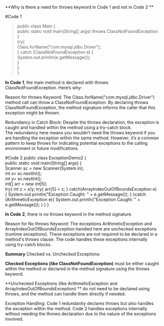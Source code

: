 **Why is there a need for throws keyword in Code 1 and not in Code 2 **

#Code 1
>public class Main { <br>
>    public static void main(String[] args) throws ClassNotFoundException { <br>
>        try{ <br>
>           Class.forName("com.mysql.jdbc.Driver"); <br>
>        } catch (ClassNotFoundException e) { <br>
>           System.out.println(e.getMessage()); <br>
>        } <br>
>    } <br>
>} <br>

**In Code 1**, the main method is declared with throws ClassNotFoundException. Here’s why:

Reason for throws Keyword: The Class.forName("com.mysql.jdbc.Driver") method call can throw a ClassNotFoundException. 
By declaring throws ClassNotFoundException, the method signature informs the caller that this exception might be thrown.

Redundancy in Catch Block: Despite the throws declaration, the exception is caught and handled within the method using a try-catch block. \
The redundancy here means you wouldn’t need the throws keyword if you are handling the exception within the same method. However, it’s a common pattern to keep throws for indicating potential exceptions to the calling environment or future modifications.


#Code 2
public class ExceptionDemo2 { <br>
    public static void main(String[] args) {  
        Scanner sc = new Scanner(System.in);  
        int x= sc.nextInt();  
        int y= sc.nextInt();  
        int[] arr = new int[5];  
        try{
            int z = x/y;
            try{
                arr[5] = z;
            } catch(ArrayIndexOutOfBoundsException e) {
                System.out.println("Exception Caught: " + e.getMessage());
            }
        }catch (ArithmeticException e){
            System.out.println("Exception Caught: " + e.getMessage());
        }
    }
}

**In Code 2**, there is no throws keyword in the method signature.

Reason for No throws Keyword: The exceptions ArithmeticException and ArrayIndexOutOfBoundsException handled here are unchecked exceptions (runtime exceptions). 
These exceptions are not required to be declared in a method's throws clause. 
The code handles these exceptions internally using try-catch blocks.


**Summary**
Checked vs. Unchecked Exceptions:

**Checked Exceptions (like ClassNotFoundException)**
must be either caught within the method or declared in the method signature using the throws keyword.

**Unchecked Exceptions (like ArithmeticException and ArrayIndexOutOfBoundsException) **
do not need to be declared using throws, and the method can handle them directly if needed.

Exception Handling: 
Code 1 redundantly declares throws but also handles the exception within the method. 
Code 2 handles exceptions internally without needing the throws declaration due to the nature of the exceptions involved.
